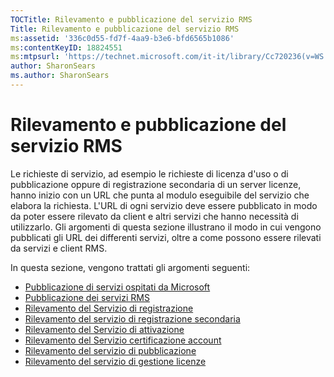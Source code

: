 ```yaml
---
TOCTitle: Rilevamento e pubblicazione del servizio RMS
Title: Rilevamento e pubblicazione del servizio RMS
ms:assetid: '336c0d55-fd7f-4aa9-b3e6-bfd6565b1086'
ms:contentKeyID: 18824551
ms:mtpsurl: 'https://technet.microsoft.com/it-it/library/Cc720236(v=WS.10)'
author: SharonSears
ms.author: SharonSears
---
```


Rilevamento e pubblicazione del servizio RMS
============================================

Le richieste di servizio, ad esempio le richieste di licenza d'uso o di pubblicazione oppure di registrazione secondaria di un server licenze, hanno inizio con un URL che punta al modulo eseguibile del servizio che elabora la richiesta. L'URL di ogni servizio deve essere pubblicato in modo da poter essere rilevato da client e altri servizi che hanno necessità di utilizzarlo. Gli argomenti di questa sezione illustrano il modo in cui vengono pubblicati gli URL dei differenti servizi, oltre a come possono essere rilevati da servizi e client RMS.

In questa sezione, vengono trattati gli argomenti seguenti:

-   [Pubblicazione di servizi ospitati da Microsoft](https://technet.microsoft.com/7ee8cb4d-1b46-48be-8a4c-5ff6a458231a)
-   [Pubblicazione dei servizi RMS](https://technet.microsoft.com/3cca9325-6bd3-49ad-aa3f-e0693205d3f4)
-   [Rilevamento del Servizio di registrazione](https://technet.microsoft.com/bbeb00bd-04e0-4df6-8615-76aa8125b620)
-   [Rilevamento del servizio di registrazione secondaria](https://technet.microsoft.com/b159953a-af38-4a9e-8c87-1aff5fb4e366)
-   [Rilevamento del Servizio di attivazione](https://technet.microsoft.com/e178d81b-b35c-4958-87ef-e077e2204b32)
-   [Rilevamento del Servizio certificazione account](https://technet.microsoft.com/293a2f91-4712-45ec-8b74-7533f4144cbd)
-   [Rilevamento del servizio di pubblicazione](https://technet.microsoft.com/5d500841-a202-4865-b5d2-d0775d4e1bbc)
-   [Rilevamento del servizio di gestione licenze](https://technet.microsoft.com/4eabbb76-b359-443a-b737-098c5659e9c6)
